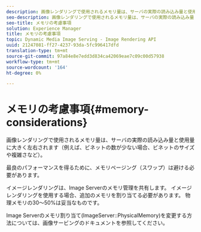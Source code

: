 ```yaml
---
description: 画像レンダリングで使用されるメモリ量は、サーバの実際の読み込み量と使用量に大きく左右されます（例えば、ビネットの数が少ない場合、ビネットのサイズや複雑さなど）。
seo-description: 画像レンダリングで使用されるメモリ量は、サーバの実際の読み込み量と使用量に大きく左右されます（例えば、ビネットの数が少ない場合、ビネットのサイズや複雑さなど）。
seo-title: メモリの考慮事項
solution: Experience Manager
title: メモリの考慮事項
topic: Dynamic Media Image Serving - Image Rendering API
uuid: 21247081-ff27-4237-93da-5fc996417dfd
translation-type: tm+mt
source-git-commit: 97a84e8e7edd3d834ca42069eae7c09c00d57938
workflow-type: tm+mt
source-wordcount: '164'
ht-degree: 0%

---
```



# メモリの考慮事項{#memory-considerations}

画像レンダリングで使用されるメモリ量は、サーバの実際の読み込み量と使用量に大きく左右されます（例えば、ビネットの数が少ない場合、ビネットのサイズや複雑さなど）。

最良のパフォーマンスを得るために、メモリページング（スワップ）は避ける必要があります。

イメージレンダリングは、Image Serverのメモリ管理を共有します。 イメージレンダリングを使用する場合、追加のメモリを割り当てる必要があります。 物理メモリの30～50%は妥当なものです。

Image Serverのメモリ割り当て(ImageServer::PhysicalMemory)を変更する方法については、画像サービングのドキュメントを参照してください。
